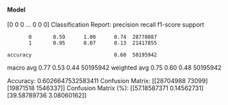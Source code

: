 #### Model
[0 0 0 ... 0 0 0]
Classification Report:
              precision    recall  f1-score   support

           0       0.59      1.00      0.74  28778087
           1       0.95      0.07      0.13  21417855

    accuracy                           0.60  50195942
   macro avg       0.77      0.53      0.44  50195942
weighted avg       0.75      0.60      0.48  50195942

Accuracy: 0.6026647532583411
Confusion Matrix:
[[28704988    73099]
 [19871518  1546337]]
Confusion Matrix (%):
[[57.18587371  0.14562731]
 [39.58789736  3.08060162]]
